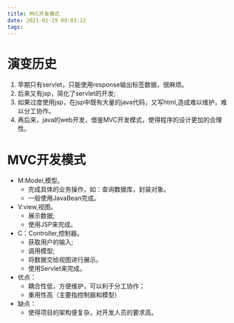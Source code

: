 ```yaml
---
title: MVC开发模式
date: 2021-01-19 09:03:12
tags:
---
```

# 演变历史

1. 早期只有servlet，只能使用response输出标签数据，很麻烦。
2. 后来又有jsp，简化了servlet的开发;
3. 如果过度使用jsp，在jsp中既有大量的java代码，又写html,造成难以维护，难以分工协作。
4. 再后来，java的web开发，借鉴MVC开发模式，使得程序的设计更加的合理性。

# MVC开发模式

* M:Model,模型。
  * 完成具体的业务操作，如：查询数据库，封装对象。
  * 一般使用JavaBean完成。
* V:view,视图。
  * 展示数据;
  * 使用JSP来完成。
* C：Controller,控制器。
  * 获取用户的输入;
  * 调用模型;
  * 将数据交给视图进行展示。
  * 使用Servlet来完成。
* 优点：
  * 耦合性低，方便维护，可以利于分工协作；
  * 重用性高（主要指控制器和模型）
* 缺点：
  * 使得项目的架构便复杂，对开发人员的要求高。


